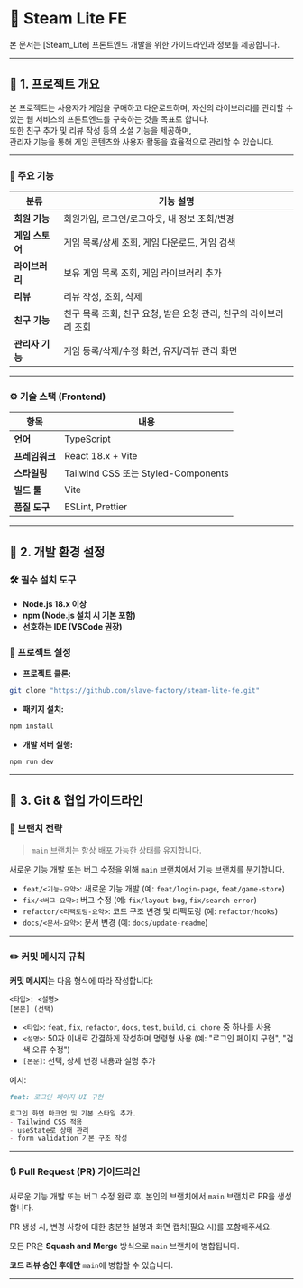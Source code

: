 # 🚀 Steam Lite FE

본 문서는 [Steam_Lite] 프론트엔드 개발을 위한 가이드라인과 정보를 제공합니다.

---

## 📌 1. 프로젝트 개요

본 프로젝트는 사용자가 게임을 구매하고 다운로드하며, 자신의 라이브러리를 관리할 수 있는 웹 서비스의 프론트엔드를 구축하는 것을 목표로 합니다.  
또한 친구 추가 및 리뷰 작성 등의 소셜 기능을 제공하며,  
관리자 기능을 통해 게임 콘텐츠와 사용자 활동을 효율적으로 관리할 수 있습니다.

---

### 🧩 주요 기능

| 분류         | 기능 설명                                   |
|--------------|---------------------------------------------|
| **회원 기능**   | 회원가입, 로그인/로그아웃, 내 정보 조회/변경 |
| **게임 스토어** | 게임 목록/상세 조회, 게임 다운로드, 게임 검색 |
| **라이브러리**  | 보유 게임 목록 조회, 게임 라이브러리 추가     |
| **리뷰**       | 리뷰 작성, 조회, 삭제                         |
| **친구 기능**   | 친구 목록 조회, 친구 요청, 받은 요청 관리, 친구의 라이브러리 조회 |
| **관리자 기능** | 게임 등록/삭제/수정 화면, 유저/리뷰 관리 화면 |

---

### ⚙️ 기술 스택 (Frontend)

| 항목         | 내용                          |
|--------------|-------------------------------|
| **언어**       | TypeScript                    |
| **프레임워크**   | React 18.x + Vite             |
| **스타일링**     | Tailwind CSS 또는 Styled-Components |
| **빌드 툴**     | Vite                          |
| **품질 도구**    | ESLint, Prettier              |

---

## 📌 2. 개발 환경 설정

### 🛠️ 필수 설치 도구
- **Node.js 18.x 이상**
- **npm (Node.js 설치 시 기본 포함)**
- **선호하는 IDE (VSCode 권장)**

### 💾 프로젝트 설정
- **프로젝트 클론:**
```bash
git clone "https://github.com/slave-factory/steam-lite-fe.git"
```

- **패키지 설치:**
```bash
npm install
```

- **개발 서버 실행:**
```bash
npm run dev
```

---

## 📌 3. Git & 협업 가이드라인

### 🌿 브랜치 전략
> `main` 브랜치는 항상 배포 가능한 상태를 유지합니다.

새로운 기능 개발 또는 버그 수정을 위해 `main` 브랜치에서 기능 브랜치를 분기합니다.

- `feat/<기능-요약>`: 새로운 기능 개발 (예: `feat/login-page`, `feat/game-store`)
- `fix/<버그-요약>`: 버그 수정 (예: `fix/layout-bug`, `fix/search-error`)
- `refactor/<리팩토링-요약>`: 코드 구조 변경 및 리팩토링 (예: `refactor/hooks`)
- `docs/<문서-요약>`: 문서 변경 (예: `docs/update-readme`)

---

### ✏️ 커밋 메시지 규칙

**커밋 메시지**는 다음 형식에 따라 작성합니다:

```
<타입>: <설명>
[본문] (선택)
```

- `<타입>`: `feat`, `fix`, `refactor`, `docs`, `test`, `build`, `ci`, `chore` 중 하나를 사용
- `<설명>`: 50자 이내로 간결하게 작성하며 명령형 사용 (예: "로그인 페이지 구현", "검색 오류 수정")
- `[본문]`: 선택, 상세 변경 내용과 설명 추가

예시:
```markdown
feat: 로그인 페이지 UI 구현

로그인 화면 마크업 및 기본 스타일 추가.
- Tailwind CSS 적용
- useState로 상태 관리
- form validation 기본 구조 작성
```

---

### 🔃 Pull Request (PR) 가이드라인

새로운 기능 개발 또는 버그 수정 완료 후, 본인의 브랜치에서 `main` 브랜치로 PR을 생성합니다.

PR 생성 시, 변경 사항에 대한 충분한 설명과 화면 캡처(필요 시)를 포함해주세요.

모든 PR은 **Squash and Merge** 방식으로 `main` 브랜치에 병합됩니다.

**코드 리뷰 승인 후에만** `main`에 병합할 수 있습니다.

---